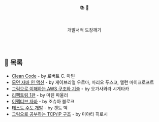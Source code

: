 
 <p align='center'> 📚 🔨</p>
 
<br/>

<p align='center'> 개발서적 도장깨기 </p>

<br/>
<br/>

## 📖 목록

- [Clean Code](/CleanCode/CleanCode.md) - by 로버트 C. 마틴
- [모던 자바 인 액션](/ModernJavaInAction/ModernJavaInAction.md) - by 게이브리얼 우르마, 마리오 푸스코, 앨런 마이크로프트
- [그림으로 이해하는 AWS 구조와 기술](/그림으로_이해하는_AWS_구조와_기술) - by 오가사와라 시게타카
- [리팩토링 1판](/Refactoring) - by 마틴 파울러
- [이펙티브 자바](/Effective_Java) - by 조슈아 블로크
- [테스트 주도 개발](/테스트_주도_개발) - by 켄트 벡
- [그림으로 공부하는 TCP/IP 구조](/그림으로_공부하는_TCPIP_구조) - by 미야타 히로시
